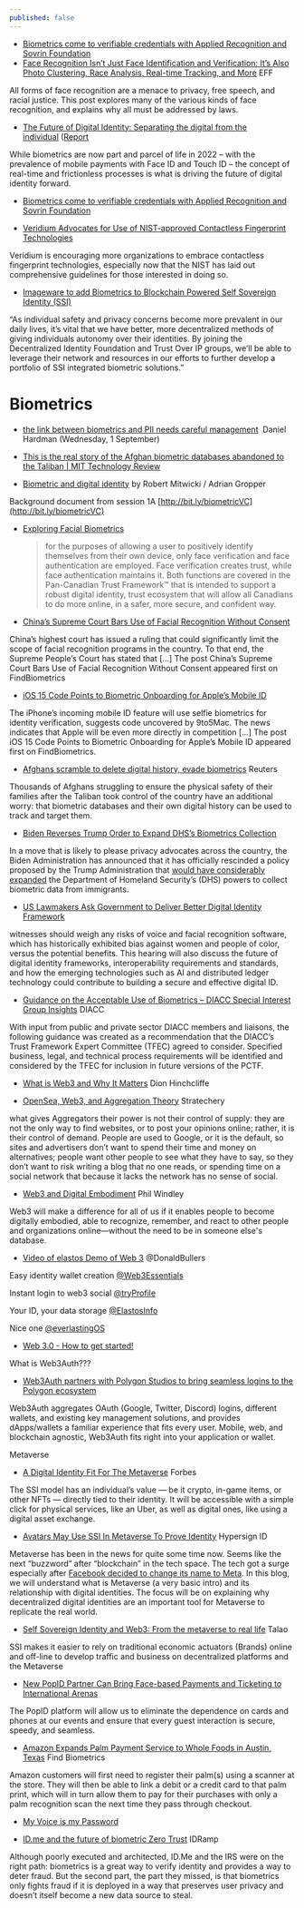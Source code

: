 ```yaml
---
published: false
---
```


* [Biometrics come to verifiable credentials with Applied Recognition and Sovrin Foundation](https://www.biometricupdate.com/202105/biometrics-come-to-verifiable-credentials-with-applied-recognition-and-sovrin-foundation)
* [Face Recognition Isn’t Just Face Identification and Verification: It’s Also Photo Clustering, Race Analysis, Real-time Tracking, and More](https://www.eff.org/deeplinks/2021/10/face-recognition-isnt-just-face-identification-and-verification) EFF

All forms of face recognition are a menace to privacy, free speech, and racial justice. This post explores many of the various kinds of face recognition, and explains why all must be addressed by laws.
* [The Future of Digital Identity: Separating the digital from the individual](https://www.finextra.com/the-long-read/421/the-future-of-digital-identity-separating-the-digital-from-the-individual) ([Report](https://www.finextra.com/finextra-downloads/research/documents/245/the-future-of-digital-identity-2022.pdf)

While biometrics are now part and parcel of life in 2022 – with the prevalence of mobile payments with Face ID and Touch ID – the concept of real-time and frictionless processes is what is driving the future of digital identity forward.
* [Biometrics come to verifiable credentials with Applied Recognition and Sovrin Foundation](https://www.biometricupdate.com/202105/biometrics-come-to-verifiable-credentials-with-applied-recognition-and-sovrin-foundation)

* [Veridium Advocates for Use of NIST-approved Contactless Fingerprint Technologies](https://findbiometrics.com/veridium-advocates-use-nist-approved-contactless-fingerprint-technologies-090305/)

Veridium is encouraging more organizations to embrace contactless fingerprint technologies, especially now that the NIST has laid out comprehensive guidelines for those interested in doing so.
* [Imageware to add Biometrics to Blockchain Powered Self Sovereign Identity (SSI)](https://imageware.io/imageware-to-add-biometrics-to-blockchainpowered-self-sovereign-identity-ssi/)

“As individual safety and privacy concerns become more prevalent in our daily lives, it’s vital that we have better, more decentralized methods of giving individuals autonomy over their identities. By joining the Decentralized Identity Foundation and Trust Over IP groups, we’ll be able to leverage their network and resources in our efforts to further develop a portfolio of SSI integrated biometric solutions.”


# Biometrics
* [the link between biometrics and PII needs careful management](https://lists.w3.org/Archives/Public/public-credentials/2021Sep/0000.html)  Daniel Hardman (Wednesday, 1 September)

* [This is the real story of the Afghan biometric databases abandoned to the Taliban | MIT Technology Review](https://www.technologyreview.com/2021/08/30/1033941/afghanistan-biometric-databases-us-military-40-data-points/)

* [Biometric and digital identity](https://iiw.idcommons.net/3H/_Biometric_and_digital_identity) by Robert Mitwicki / Adrian Gropper

Background document from session 1A [http://bit.ly/biometricVC](http://bit.ly/biometricVC)
* [Exploring Facial Biometrics](https://diacc.ca/2020/12/16/exploring-facial-biometrics-what-is-it/)
  > for the purposes of allowing a user to positively identify themselves from their own device, only face verification and face authentication are employed. Face verification creates trust, while face authentication maintains it. Both functions are covered in the Pan-Canadian Trust Framework™ that is intended to support a robust digital identity, trust ecosystem that will allow all Canadians to do more online, in a safer, more secure, and confident way.

* [China’s Supreme Court Bars Use of Facial Recognition Without Consent](https://findbiometrics.com/chinese-supreme-court-bars-use-facial-recognition-without-consent-073007/)

China’s highest court has issued a ruling that could significantly limit the scope of facial recognition programs in the country. To that end, the Supreme People’s Court has stated that […] The post China’s Supreme Court Bars Use of Facial Recognition Without Consent appeared first on FindBiometrics

* [iOS 15 Code Points to Biometric Onboarding for Apple’s Mobile ID](https://findbiometrics.com/ios-15-code-points-biometric-onboarding-apples-mobile-id-77202104/)

The iPhone’s incoming mobile ID feature will use selfie biometrics for identity verification, suggests code uncovered by 9to5Mac. The news indicates that Apple will be even more directly in competition […] The post iOS 15 Code Points to Biometric Onboarding for Apple’s Mobile ID appeared first on FindBiometrics.
* [Afghans scramble to delete digital history, evade biometrics](https://news.trust.org/item/20210817111442-4d73x/) Reuters

Thousands of Afghans struggling to ensure the physical safety of their families after the Taliban took control of the country have an additional worry: that biometric databases and their own digital history can be used to track and target them.
* [Biden Reverses Trump Order to Expand DHS’s Biometrics Collection](https://findbiometrics.com/biden-reverses-trump-order-expand-dhss-biometrics-collection-070802/)

In a move that is likely to please privacy advocates across the country, the Biden Administration has announced that it has officially rescinded a policy proposed by the Trump Administration that [would have considerably expanded](https://findbiometrics.com/proposed-policy-would-give-dhs-sweeping-powers-collect-biometric-data-092106/) the Department of Homeland Security’s (DHS) powers to collect biometric data from immigrants.

* [US Lawmakers Ask Government to Deliver Better Digital Identity Framework](https://findbiometrics.com/us-lawmakers-ask-government-deliver-better-digital-identity-framework-070706/)

witnesses should weigh any risks of voice and facial recognition software, which has historically exhibited bias against women and people of color, versus the potential benefits. This hearing will also discuss the future of digital identity frameworks, interoperability requirements and standards, and how the emerging technologies such as AI and distributed ledger technology could contribute to building a secure and effective digital ID.
* [Guidance on the Acceptable Use of Biometrics – DIACC Special Interest Group Insights](https://diacc.ca/2022/01/13/guidance-on-the-acceptable-use-of-biometrics/) DIACC

With input from public and private sector DIACC members and liaisons, the following guidance was created as a recommendation that the DIACC’s Trust Framework Expert Committee (TFEC) agreed to consider. Specified business, legal, and technical process requirements will be identified and considered by the TFEC for inclusion in future versions of the PCTF.

* [What is Web3 and Why It Matters](https://dionhinchcliffe.com/2022/01/11/what-is-web3-and-why-it-matters/) Dion Hinchcliffe

* [OpenSea, Web3, and Aggregation Theory](https://stratechery.com/2022/opensea-raises-money-bans-nfts-openseas-value-cryptos-aggregators/) Stratechery

what gives Aggregators their power is not their control of supply: they are not the only way to find websites, or to post your opinions online; rather, it is their control of demand. People are used to Google, or it is the default, so sites and advertisers don’t want to spend their time and money on alternatives; people want other people to see what they have to say, so they don’t want to risk writing a blog that no one reads, or spending time on a social network that because it lacks the network has no sense of social.

* [Web3 and Digital Embodiment](https://www.windley.com/archives/2022/01/web3_and_digital_embodiment.shtml) Phil Windley

Web3 will make a difference for all of us if it enables people to become digitally embodied, able to recognize, remember, and react to other people and organizations online—without the need to be in someone else's database.

* [Video of elastos Demo of Web 3](https://twitter.com/DonaldBullers/status/1481282198061912067) @DonaldBullers

Easy identity wallet creation [@Web3Essentials](https://twitter.com/Web3Essentials)

Instant login to web3 social [@tryProfile](https://twitter.com/tryProfile)

Your ID, your data storage [@ElastosInfo](https://twitter.com/ElastosInfo)

Nice one [@everlastingOS](https://twitter.com/everlastingOS)

* [Web 3.0 - How to get started!](https://www.youtube.com/watch?v%3DJckzkPAXdhU)

What is Web3Auth???

* [Web3Auth partners with Polygon Studios to bring seamless logins to the Polygon ecosystem](https://medium.com/toruslabs/web3auth-partners-with-polygon-studios-to-bring-seamless-logins-to-the-polygon-ecosystem-fc0db139895d)

Web3Auth aggregates OAuth (Google, Twitter, Discord) logins, different wallets, and existing key management solutions, and provides dApps/wallets a familiar experience that fits every user. Mobile, web, and blockchain agnostic, Web3Auth fits right into your application or wallet.

Metaverse

* [A Digital Identity Fit For The Metaverse](https://www.forbes.com/sites/alastairjohnson/2022/01/07/a-digital-identity-fit-for-the-metaverse/?sh%3D70980509184b) Forbes

The SSI model has an individual’s value — be it crypto, in-game items, or other NFTs — directly tied to their identity. It will be accessible with a simple click for physical services, like an Uber, as well as digital ones, like using a digital asset exchange.

* [Avatars May Use SSI In Metaverse To Prove Identity](https://labs.hypersign.id/posts/metaverse-and-did/) Hypersign ID

Metaverse has been in the news for quite some time now. Seems like the next “buzzword” after “blockchain” in the tech space. The tech got a surge especially after [Facebook decided to change its name to Meta](https://www.cnbc.com/2021/10/28/facebook-changes-company-name-to-meta.html). In this blog, we will understand what is Metaverse (a very basic intro) and its relationship with digital identities. The focus will be on explaining why decentralized digital identities are an important tool for Metaverse to replicate the real world.

* [Self Sovereign Identity and Web3: From the metaverse to real life](https://medium.com/@talao_io/self-sovereign-identity-and-web3-from-the-metaverse-to-real-life-8f9ef4daae56) Talao

SSI makes it easier to rely on traditional economic actuators (Brands) online and off-line to develop traffic and business on decentralized platforms and the Metaverse


* [New PopID Partner Can Bring Face-based Payments and Ticketing to International Arenas](https://findbiometrics.com/new-popid-partner-can-bring-face-based-payments-ticketing-international-arenas-042106/)

The PopID platform will allow us to eliminate the dependence on cards and phones at our events and ensure that every guest interaction is secure, speedy, and seamless.

* [Amazon Expands Palm Payment Service to Whole Foods in Austin, Texas](https://findbiometrics.com/amazon-expands-palm-payment-service-whole-foods-austin-texas-042105/) Find Biometrics

Amazon customers will first need to register their palm(s) using a scanner at the store. They will then be able to link a debit or a credit card to that palm print, which will in turn allow them to pay for their purchases with only a palm recognition scan the next time they pass through checkout.

* [My Voice is my Password](https://stateofidentity.libsyn.com/my-voice-is-my-password)

* [ID.me and the future of biometric Zero Trust](https://idramp.com/id-me-and-the-future-of-biometric-zero-trust/) IDRamp

Although poorly executed and architected, ID.Me and the IRS were on the right path: biometrics is a great way to verify identity and provides a way to deter fraud. But the second part, the part they missed, is that biometrics only fights fraud if it is deployed in a way that preserves user privacy and doesn’t itself become a new data source to steal.
